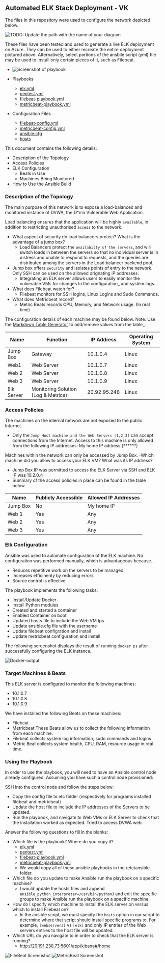 ## Automated ELK Stack Deployment - VK

The files in this repository were used to configure the network depicted below.

![TODO: Update the path with the name of your diagram](Diagrams/cloud-diagram.png)

These files have been tested and used to generate a live ELK deployment on Azure. They can be used to either recreate the entire deployment pictured above. Alternatively, select portions of the ansbile script (yml) file may be used to install only certain pieces of it, such as Filebeat.

- ![Screenshot of playbook](Diagrams/Ansible_Folder_Screenshot.jpg)

- Playbooks
  - [elk.yml](Ansible/elk.yml)
  - [pentest.yml](Ansible/pentest.yml)
  - [filebeat-playbook.yml](Ansible/filebeat-playbook.yml)
  - [metricbeat-playbook.yml](Ansible/metricbeat-playbook.yml)

  
- Configuration Files
  - [filebeat-config.yml](Ansible/filebeat-config.yml)
  - [metricbeat-config.yml](Ansible/metricbeat-config.yml)
  - [ansible.cfg](Ansible/ansible.cfg)
  - [hosts](Ansible/hosts.txt)

This document contains the following details:
- Description of the Topology
- Access Policies
- ELK Configuration
  - Beats in Use
  - Machines Being Monitored
- How to Use the Ansible Build


### Description of the Topology

The main purpose of this network is to expose a load-balanced and monitored instance of DVWA, the D*mn Vulnerable Web Application.

Load balancing ensures that the application will be highly `available`, in addition to restricting unauthorised `access` to the network.
- What aspect of security do load balancers protect? What is the advantage of a jump box?
  - Load Balancers protect the `availabilty of the servers`, and will switch loads in between the servers so that no individual server is in distress and unable to respond to requests, and the queries are distributed among the servers in the Load balancer backend pool.
- Jump box offers `security` and isolates points of entry to the network. Only SSH can be used on the allowed orignating IP addresses.
  - Integrating an ELK server allows users to easily monitor the vulnerable VMs for changes to the configuration_ and system logs.
- What does Filebeat watch for?
  - Filebeat monitors for SSH logins, Linux Logins and Sudo Commands.
- What does Metricbeat record?
  - Metric Beats records CPU, Memory, and Network usage. (In real time)

The configuration details of each machine may be found below.
Note: Use the [Markdown Table Generator](http://www.tablesgenerator.com/markdown_tables) to add/remove values from the table_.

| Name     | Function | IP Address | Operating System |
|----------|----------|------------|------------------|
| Jump Box | Gateway  | 10.1.0.4   | Linux            |
| Web1  |      Web Server    |         10.1.0.7   |     Linux             |
|Web 2   |    Web Server      |        10.1.0.8         |   Linux          |
| Web 3   |   Web Server       |        10.1.0.9         |     Linux          |
| Elk Server   |   Monitoring Solution (Log & Metrics)       | 20.92.95.248           |   Linux               |

### Access Policies

The machines on the internal network are not exposed to the public Internet. 

- Only the `Jump Host machine and the Web Servers (1,2,3)` can accept connections from the Internet. Access to this machine is only allowed from the following IP addresses: My home IP address (******)


Machines within the network can only be accessed by Jump Box.
-Which machine did you allow to access your ELK VM? What was its IP address?
- Jump Box IP was permitted to access the ELK Server via SSH and ELK IP was 10.2.0.4
- Summary of the access policies in place can be found in the table below.

| Name     | Publicly Accessible | Allowed IP Addresses |
|----------|---------------------|----------------------|
| Jump Box | No             | My home IP|
|   Web 1       |      Yes               |         Any             |
|      Web 2    |       Yes              |           Any           |
|      Web 3   |        Yes             |         Any             |

### Elk Configuration

Ansible was used to automate configuration of the ELK machine. No configuration was performed manually, which is advantageous because...
- Reduces repetitive work on the servers to be managed.
- Increases efficinenty by reducing errors
- Source control is effective

The playbook implements the following tasks:
- Install/Update Docker
- Install Python modules
- Created and started a container
- Enabled Container on boot
- Updated hosts file to include the Web VM Ips
- Update ansible.cfg file with the username
- Update filebeat configration and install
- Update metricbeat configuration and install 

The following screenshot displays the result of running `docker ps` after successfully configuring the ELK instance.

![Docker-output](Diagrams/docker-output.PNG)

### Target Machines & Beats
This ELK server is configured to monitor the following machines:
- 10.1.0.7
- 10.1.0.8
- 10.1.0.9

We have installed the following Beats on these machines:
- Filebeat
- Metricbeat
These Beats allow us to collect the following information from each machine:
- Filebeat collects system log information, sudo commands and logins
- Metric Beat collects system health, CPU, RAM, resource usage in real time.

### Using the Playbook
In order to use the playbook, you will need to have an Ansible control node already configured. Assuming you have such a control node provisioned: 

SSH into the control node and follow the steps below:
- Copy the config file to etc folder (respectively for programs installed filebeat and metricbeat)
- Update the host file to include the IP addresses of the Servers to be updated.
- Run the playbook, and navigate to  Web VMs or ELK Server to check that the installation worked as expected. Tried to access DVWA web.

Answer the following questions to fill in the blanks:
- Which file is the playbook? Where do you copy it?
  - [elk.yml](Ansible/elk.yml)
  - [pentest.yml](Ansible/pentest.yml)
  - [filebeat-playbook.yml](Ansible/filebeat-playbook.yml)
  - [metricbeat-playbook.yml](Ansible/metricbeat-playbook.yml)
  - We would copy all of these ansible playbooks in the /etc/ansible folder.
- Which file do you update to make Ansible run the playbook on a specific machine?
  - I would update the hosts files and append `ansible_python_interpreter=/usr/bin/python3` and edit the specific groups to make Ansible run the playbook on a specific machine.
- How do I specify which machine to install the ELK server on versus which to install Filebeat on?
  - In the ansible script, we must specify the `hosts` option in our script to determine where that script should install specific programs to. For example, `[webservers]` vs `[elk]` and only IP entries of the Web servers entries to the host file  will be updated.
- Which URL do you navigate to in order to check that the ELK server is running?
  - http://20.191.230.73:5601/app/kibana#/home
    
![FileBeat Screenshot](Diagrams/Filebeat.png)
![MetricBeat Screenshot](Diagrams/Metric-Beat.png)

